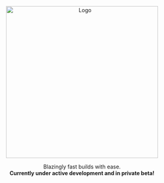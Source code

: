 <p align="center">
  <img src="https://github.com/user-attachments/assets/e9c34a53-8542-4121-8f22-0f919af52486" alt="Logo" width="400">
</p>
<p align="center">
  Blazingly fast builds with ease.
  <br />
  <strong>Currently under active development and in private beta!</strong>
</p>
